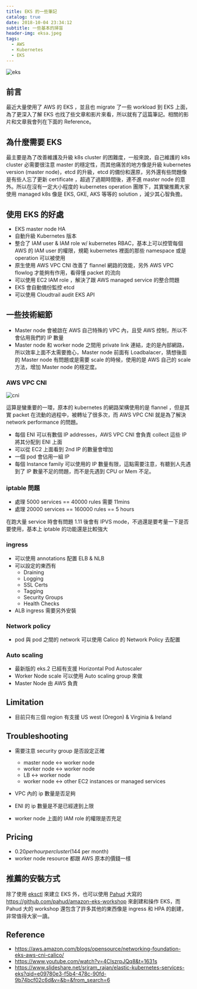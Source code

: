 ```yaml
---
title: EKS 的一些筆記
catalog: true
date: 2018-10-04 23:34:12
subtitle: 一些基本的掃盲
header-img: eksa.jpeg
tags:
  - AWS
  - Kubernetes
  - EKS
---
```


![eks](eks.png)

## 前言
最近大量使用了 AWS 的 EKS ，並且也 migrate 了一些 workload 到 EKS 上面，為了更深入了解 EKS 也找了些文章和影片來看，所以就有了這篇筆記。相關的影片和文章我會列在下面的 Reference。

## 為什麼需要 EKS

最主要是為了改善維護及升級 k8s cluster 的困難度，一般來說，自己維護的 k8s cluster 必需要很注意 master 的穩定性，而其他痛苦的地方像是升級 kubernetes version (master node)，etcd 的升級，etcd 的備份和還原，另外還有些問題像是有些人忘了更新 certificate ，超過了過期時間後，連不進 master node 的意外。所以在沒有一定大小程度的 kubernetes operation 團隊下，其實蠻推薦大家使用 managed k8s 像是 EKS, GKE, AKS 等等的 solution ，減少其心智負擔。

## 使用 EKS 的好處

- EKS master node HA
- 自動升級 Kubernetes 版本
- 整合了 IAM user & IAM role w/ kubernetes RBAC，基本上可以控管每個 AWS 的 IAM user 的權限，規範 kubernetes 裡面的那些 namespace 或是 operation 可以被使用
- 原生使用 AWS VPC CNI 改善了 flannel 網路的效能，另外 AWS VPC flowlog 才能夠有作用，看得懂 packet 的流向
- 可以使用 EC2 IAM role ，解決了跟 AWS managed service 的整合問題
- EKS 會自動備份監控 etcd
- 可以使用 Cloudtrail audit EKS API

## 一些技術細節

- Master node 會被啟在 AWS 自己特殊的 VPC 內，且受 AWS 控制，所以不會佔用我們的 IP 數量
- Master node 和 worker node 之間用 private link 連結，走的是內部網路，所以效率上面不太需要擔心，Master node 前面有 Loadbalacer，猜想後面的 Master node 有問題或是需要 scale 的時候，使用的是 AWS 自己的 scale 方法，增加 Master node 的穩定度。

### AWS VPC CNI

![cni](cni.jpg)

這算是蠻重要的一環，原本的 kubernetes 的網路架構使用的是 flannel ，但是其實 packet 在流動的過程中，被轉址了很多次，而 AWS VPC CNI 就是為了解決 network performance 的問題。

- 每個 ENI 可以有數個 IP addresses，AWS VPC CNI 會負責 collect 這些 IP 將其分配到 ENI 上面
- 可以從 EC2 上面看到 2nd IP 的數量會增加
- 一個 pod 會佔用一組 IP
- 每個 Instance family 可以使用的 IP 數量有限，這點需要注意，有聽到人先遇到了 IP 數量不足的問題，而不是先遇到 CPU or Mem 不足。

### iptable 問題

- 處理 5000 services == 40000 rules 需要 11mins
- 處理 20000 services == 160000 rules == 5 hours

在跑大量 service 時會有問題
1.11 後會有 IPVS mode，不過還是要考量一下是否要使用，基本上 iptable 的功能還是比較強大

### ingress

- 可以使用 annotations 配置 ELB & NLB
- 可以設定的東西有
    - Draining
    - Logging
    - SSL Certs
    - Tagging
    - Security Groups
    - Health Checks
- ALB ingress 需要另外安裝

### Network policy

- pod 與 pod 之間的 network 可以使用 Calico 的 Network Policy 去配置

### Auto scaling

- 最新版的 eks.2 已經有支援 Horizontal Pod Autoscaler
- Worker Node scale 可以使用 Auto scaling group 來做
- Master Node 由 AWS 負責

## Limitation

- 目前只有三個 region 有支援 US west (Oregon) & Virginia & Ireland

## Troubleshooting

- 需要注意 security group 是否設定正確
    - master node <-> worker node
    - worker node <-> worker node
    - LB <-> worker node
    - worker node <-> other EC2 instances or managed services

- VPC 內的 ip 數量是否足夠
- ENI 的 ip 數量是不是已經達到上限
- worker node 上面的 IAM role 的權限是否充足

## Pricing

- $0.20 per hour per cluster ($144 per month)
- worker node resource 都跟 AWS 原本的價錢一樣

## 推薦的安裝方式

除了使用 [eksctl](https://github.com/weaveworks/eksctl) 來建立 EKS 外，也可以使用 [Pahud](https://twitter.com/pahudnet) 大寫的 https://github.com/pahud/amazon-eks-workshop 來創建和操作 EKS，而 Pahud 大的 workshop 還包含了許多其他的東西像是 ingress 和 HPA 的創建，非常值得大家一讀。

## Reference
- https://aws.amazon.com/blogs/opensource/networking-foundation-eks-aws-cni-calico/
- https://www.youtube.com/watch?v=4ClszrpJQq8&t=1631s
- https://www.slideshare.net/sriram_rajan/elastic-kubernetes-services-eks?qid=e09780e3-f5b4-478c-90fd-9b74bcf02c6d&v=&b=&from_search=6
